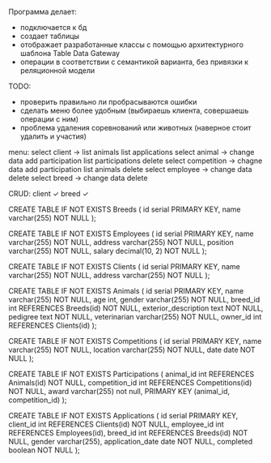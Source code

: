 Программа делает:
- подключается к бд
- создает таблицы
- отображает разработанные классы с помощью архитектурного шаблона Table Data Gateway
- операции в соответствии с семантикой варианта, без привязки к реляционной модели

TODO:
- проверить правильно ли пробрасываются ошибки
- сделать меню более удобным (выбираешь клиента, совершаешь операции с ним)
- проблема удаления соревнований или животных (наверное стоит удалить и участия)

menu:
  select client -> 
    list animals
    list applications
  select animal ->
    change data
    add participation
    list participations
    delete
  select competition ->
    chagne data
    add participation
    list animals
    delete
  select employee ->
    change data
    delete
  select breed ->
    change data
    delete
  
CRUD:
  client ✓
  breed ✓



CREATE TABLE IF NOT EXISTS Breeds (
  id serial PRIMARY KEY,
  name varchar(255) NOT NULL
);

CREATE TABLE IF NOT EXISTS Employees (
  id serial PRIMARY KEY,
  name varchar(255) NOT NULL,
  address varchar(255) NOT NULL,
  position varchar(255) NOT NULL,
  salary decimal(10, 2) NOT NULL
);

CREATE TABLE IF NOT EXISTS Clients (
  id serial PRIMARY KEY,
  name varchar(255) NOT NULL,
  address varchar(255) NOT NULL
);

CREATE TABLE IF NOT EXISTS Animals (
  id serial PRIMARY KEY,
  name varchar(255) NOT NULL,
  age int,
  gender varchar(255) NOT NULL,
  breed_id int REFERENCES Breeds(id) NOT NULL,
  exterior_description text NOT NULL,
  pedigree text NOT NULL,
  veterinarian varchar(255) NOT NULL,
  owner_id int REFERENCES Clients(id)
);

CREATE TABLE IF NOT EXISTS Competitions (
  id serial PRIMARY KEY,
  name varchar(255) NOT NULL,
  location varchar(255) NOT NULL,
  date date NOT NULL
);

CREATE TABLE IF NOT EXISTS Participations (
  animal_id int REFERENCES Animals(id) NOT NULL,
  competition_id int REFERENCES Competitions(id) NOT NULL,
  award varchar(255) not null,
  PRIMARY KEY (animal_id, competition_id)
);

CREATE TABLE IF NOT EXISTS Applications (
  id serial PRIMARY KEY,
  client_id int REFERENCES Clients(id) NOT NULL,
  employee_id int REFERENCES Employees(id),
  breed_id int REFERENCES Breeds(id) NOT NULL,
  gender varchar(255),
  application_date date NOT NULL,
  completed boolean NOT NULL
);




